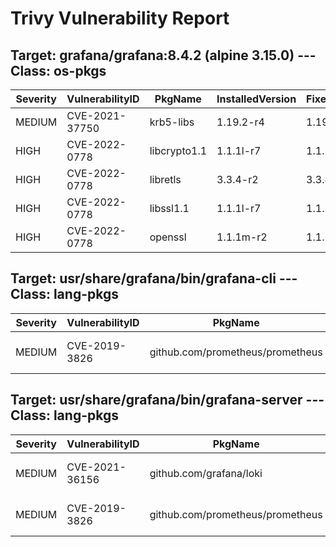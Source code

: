 # Trivy Vulnerability Report

## Target: grafana/grafana:8.4.2 (alpine 3.15.0) --- Class: os-pkgs
|Severity|VulnerabilityID|PkgName|InstalledVersion|FixedVersion|
|--------|---------------|-------|----------------|------------|
|MEDIUM|CVE-2021-37750|krb5-libs|1.19.2-r4|1.19.3-r0|
|HIGH|CVE-2022-0778|libcrypto1.1|1.1.1l-r7|1.1.1n-r0|
|HIGH|CVE-2022-0778|libretls|3.3.4-r2|3.3.4-r3|
|HIGH|CVE-2022-0778|libssl1.1|1.1.1l-r7|1.1.1n-r0|
|HIGH|CVE-2022-0778|openssl|1.1.1m-r2|1.1.1n-r0|

## Target: usr/share/grafana/bin/grafana-cli --- Class: lang-pkgs
|Severity|VulnerabilityID|PkgName|InstalledVersion|FixedVersion|
|--------|---------------|-------|----------------|------------|
|MEDIUM|CVE-2019-3826|github.com/prometheus/prometheus|v1.8.2-0.20211011171444-354d8d2ecfac|v2.7.1|

## Target: usr/share/grafana/bin/grafana-server --- Class: lang-pkgs
|Severity|VulnerabilityID|PkgName|InstalledVersion|FixedVersion|
|--------|---------------|-------|----------------|------------|
|MEDIUM|CVE-2021-36156|github.com/grafana/loki|v1.6.2-0.20211015002020-7832783b1caa|v2.3.0|
|MEDIUM|CVE-2019-3826|github.com/prometheus/prometheus|v1.8.2-0.20211011171444-354d8d2ecfac|v2.7.1|
